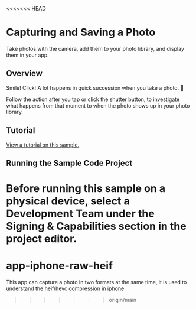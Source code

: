 <<<<<<< HEAD
# Capturing and Saving a Photo

Take photos with the camera, add them to your photo library, and display them in your app.

## Overview

Smile! Click! A lot happens in quick succession when you take a photo. 📸

Follow the action after you tap or click the shutter button, to investigate what happens from that moment to when the photo shows up in your photo library.

## Tutorial

[View a tutorial on this sample.](doc://com.apple.documentation/tutorials/sample-apps/CapturingPhotos-CaptureAndSave)

## Running the Sample Code Project

Before running this sample on a physical device, select a Development Team under the Signing & Capabilities section in the project editor.
=======
# app-iphone-raw-heif
This app can capture a photo in two formats at the same time, it is used to understand the heif/hevc compression in iphone
>>>>>>> origin/main
